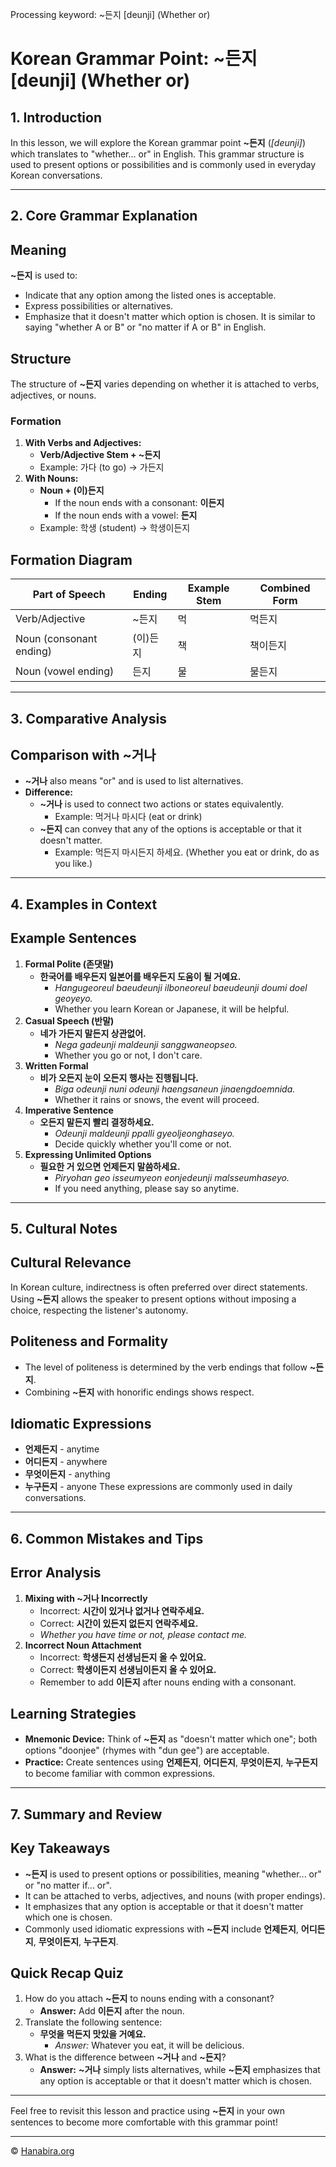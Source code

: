 Processing keyword: ~든지 [deunji] (Whether or)
# Korean Grammar Point: ~든지 [deunji] (Whether or)

## 1. Introduction
In this lesson, we will explore the Korean grammar point **~든지** (*[deunji]*) which translates to "whether... or" in English. This grammar structure is used to present options or possibilities and is commonly used in everyday Korean conversations.

---
## 2. Core Grammar Explanation
## Meaning
**~든지** is used to:
- Indicate that any option among the listed ones is acceptable.
- Express possibilities or alternatives.
- Emphasize that it doesn't matter which option is chosen.
It is similar to saying "whether A or B" or "no matter if A or B" in English.
## Structure
The structure of **~든지** varies depending on whether it is attached to verbs, adjectives, or nouns.
### Formation
1. **With Verbs and Adjectives:**
   - **Verb/Adjective Stem + ~든지**
   - Example: 가다 (to go) → 가든지
2. **With Nouns:**
   - **Noun + (이)든지**
     - If the noun ends with a consonant: **이든지**
     - If the noun ends with a vowel: **든지**
   - Example: 학생 (student) → 학생이든지
## Formation Diagram
| Part of Speech | Ending    | Example Stem | Combined Form |
|----------------|-----------|--------------|---------------|
| Verb/Adjective | ~든지     | 먹           | 먹든지        |
| Noun (consonant ending) | (이)든지 | 책           | 책이든지      |
| Noun (vowel ending) | 든지    | 물           | 물든지        |
---
## 3. Comparative Analysis
## Comparison with **~거나**
- **~거나** also means "or" and is used to list alternatives.
- **Difference:**
  - **~거나** is used to connect two actions or states equivalently.
    - Example: 먹거나 마시다 (eat or drink)
  - **~든지** can convey that any of the options is acceptable or that it doesn't matter.
    - Example: 먹든지 마시든지 하세요. (Whether you eat or drink, do as you like.)
---
## 4. Examples in Context
## Example Sentences
1. **Formal Polite (존댓말)**
   - **한국어를 배우든지 일본어를 배우든지 도움이 될 거예요.**
     - *Hangugeoreul baeudeunji ilboneoreul baeudeunji doumi doel geoyeyo.*
     - Whether you learn Korean or Japanese, it will be helpful.
2. **Casual Speech (반말)**
   - **네가 가든지 말든지 상관없어.**
     - *Nega gadeunji maldeunji sanggwaneopseo.*
     - Whether you go or not, I don't care.
3. **Written Formal**
   - **비가 오든지 눈이 오든지 행사는 진행됩니다.**
     - *Biga odeunji nuni odeunji haengsaneun jinaengdoemnida.*
     - Whether it rains or snows, the event will proceed.
4. **Imperative Sentence**
   - **오든지 말든지 빨리 결정하세요.**
     - *Odeunji maldeunji ppalli gyeoljeonghaseyo.*
     - Decide quickly whether you'll come or not.
5. **Expressing Unlimited Options**
   - **필요한 거 있으면 언제든지 말씀하세요.**
     - *Piryohan geo isseumyeon eonjedeunji malsseumhaseyo.*
     - If you need anything, please say so anytime.
---
## 5. Cultural Notes
## Cultural Relevance
In Korean culture, indirectness is often preferred over direct statements. Using **~든지** allows the speaker to present options without imposing a choice, respecting the listener's autonomy.
## Politeness and Formality
- The level of politeness is determined by the verb endings that follow **~든지**.
- Combining **~든지** with honorific endings shows respect.
## Idiomatic Expressions
- **언제든지** - anytime
- **어디든지** - anywhere
- **무엇이든지** - anything
- **누구든지** - anyone
These expressions are commonly used in daily conversations.
---
## 6. Common Mistakes and Tips
## Error Analysis
1. **Mixing with ~거나 Incorrectly**
   - Incorrect: **시간이 있거나 없거나 연락주세요.**
   - Correct: **시간이 있든지 없든지 연락주세요.**
   - *Whether you have time or not, please contact me.*
2. **Incorrect Noun Attachment**
   - Incorrect: **학생든지 선생님든지 올 수 있어요.**
   - Correct: **학생이든지 선생님이든지 올 수 있어요.**
   - Remember to add **이든지** after nouns ending with a consonant.
## Learning Strategies
- **Mnemonic Device:** Think of **~든지** as "doesn't matter which one"; both options "doonjee" (rhymes with "dun gee") are acceptable.
- **Practice:** Create sentences using **언제든지**, **어디든지**, **무엇이든지**, **누구든지** to become familiar with common expressions.
---
## 7. Summary and Review
## Key Takeaways
- **~든지** is used to present options or possibilities, meaning "whether... or" or "no matter if... or".
- It can be attached to verbs, adjectives, and nouns (with proper endings).
- It emphasizes that any option is acceptable or that it doesn't matter which one is chosen.
- Commonly used idiomatic expressions with **~든지** include **언제든지**, **어디든지**, **무엇이든지**, **누구든지**.
## Quick Recap Quiz
1. How do you attach **~든지** to nouns ending with a consonant?
   - **Answer:** Add **이든지** after the noun.
2. Translate the following sentence:
   - **무엇을 먹든지 맛있을 거예요.**
     - *Answer:* Whatever you eat, it will be delicious.
3. What is the difference between **~거나** and **~든지**?
   - **Answer:** **~거나** simply lists alternatives, while **~든지** emphasizes that any option is acceptable or that it doesn't matter which is chosen.
---
Feel free to revisit this lesson and practice using **~든지** in your own sentences to become more comfortable with this grammar point!

---
© [Hanabira.org](https://hanabira.org)
